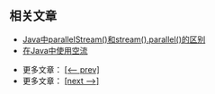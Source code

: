 ## 相关文章

+ [Java中parallelStream()和stream().parallel()的区别](http://tu-yucheng.github.io/java-stream/2023/05/31/java-parallelstream-vs-stream-parallel.html)
+ [在Java中使用空流](http://tu-yucheng.github.io/java-stream/2023/05/31/java-empty-stream.html)

- 更多文章： [[<-- prev]](../java-streams-4/README.md)
- 更多文章： [[next -->]](../java-streams-collect/README.md)